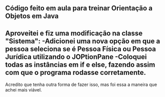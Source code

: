 Código feito em aula para treinar Orientação a Objetos em Java
--------------------------------------------------------------------------------------------------------
Aproveitei e fiz uma modificação na classe "Sistema":
-Adicionei uma nova opção em que a pessoa seleciona se é Pessoa Física ou Pessoa Jurídica utilizando o JOPtionPane
-Coloquei todas as instâncias em if e else, fazendo assim com que o programa rodasse corretamente.
--------------------------------------------------------------------------------------------------------
Acredito que tenha outra forma de fazer isso, mas foi essa a maneira que achei mais viável.
